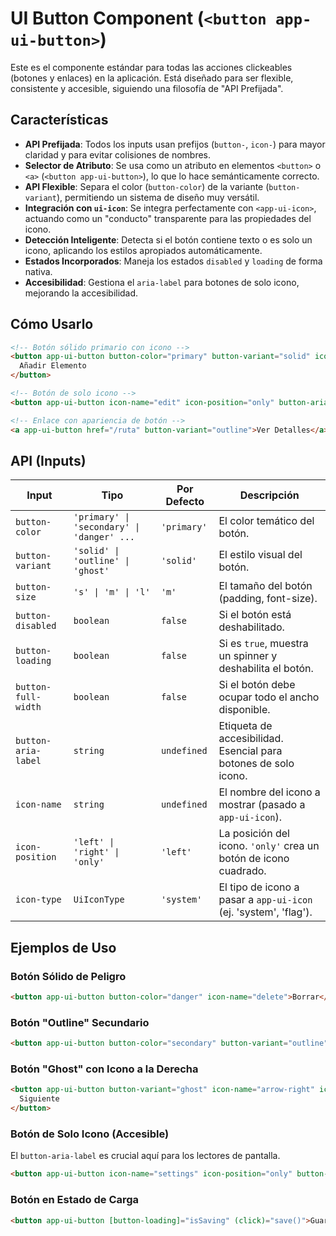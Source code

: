 <!-- File: /frontend/src/app/shared/components/ui-button/README.md -->

# UI Button Component (`<button app-ui-button>`)

Este es el componente estándar para todas las acciones clickeables (botones y enlaces) en la aplicación. Está diseñado para ser flexible, consistente y accesible, siguiendo una filosofía de "API Prefijada".

## Características

-   **API Prefijada**: Todos los inputs usan prefijos (`button-`, `icon-`) para mayor claridad y para evitar colisiones de nombres.
-   **Selector de Atributo**: Se usa como un atributo en elementos `<button>` o `<a>` (`<button app-ui-button>`), lo que lo hace semánticamente correcto.
-   **API Flexible**: Separa el color (`button-color`) de la variante (`button-variant`), permitiendo un sistema de diseño muy versátil.
-   **Integración con `ui-icon`**: Se integra perfectamente con `<app-ui-icon>`, actuando como un "conducto" transparente para las propiedades del icono.
-   **Detección Inteligente**: Detecta si el botón contiene texto o es solo un icono, aplicando los estilos apropiados automáticamente.
-   **Estados Incorporados**: Maneja los estados `disabled` y `loading` de forma nativa.
-   **Accesibilidad**: Gestiona el `aria-label` para botones de solo icono, mejorando la accesibilidad.

## Cómo Usarlo

```html
<!-- Botón sólido primario con icono -->
<button app-ui-button button-color="primary" button-variant="solid" icon-name="plus">
  Añadir Elemento
</button>

<!-- Botón de solo icono -->
<button app-ui-button icon-name="edit" icon-position="only" button-aria-label="Editar elemento"></button>

<!-- Enlace con apariencia de botón -->
<a app-ui-button href="/ruta" button-variant="outline">Ver Detalles</a>
```

## API (Inputs)

| Input                 | Tipo                                       | Por Defecto | Descripción                                                                                             |
| --------------------- | ------------------------------------------ | ----------- | ------------------------------------------------------------------------------------------------------- |
| `button-color`        | `'primary' \| 'secondary' \| 'danger' ...` | `'primary'` | El color temático del botón.                                                                            |
| `button-variant`      | `'solid' \| 'outline' \| 'ghost'`          | `'solid'`   | El estilo visual del botón.                                                                             |
| `button-size`         | `'s' \| 'm' \| 'l'`                        | `'m'`       | El tamaño del botón (padding, font-size).                                                               |
| `button-disabled`     | `boolean`                                  | `false`     | Si el botón está deshabilitado.                                                                         |
| `button-loading`      | `boolean`                                  | `false`     | Si es `true`, muestra un spinner y deshabilita el botón.                                                |
| `button-full-width`   | `boolean`                                  | `false`     | Si el botón debe ocupar todo el ancho disponible.                                                       |
| `button-aria-label`   | `string`                                   | `undefined` | Etiqueta de accesibilidad. Esencial para botones de solo icono.                                         |
| `icon-name`           | `string`                                   | `undefined` | El nombre del icono a mostrar (pasado a `app-ui-icon`).                                                   |
| `icon-position`       | `'left' \| 'right' \| 'only'`              | `'left'`    | La posición del icono. `'only'` crea un botón de icono cuadrado.                                        |
| `icon-type`           | `UiIconType`                               | `'system'`  | El tipo de icono a pasar a `app-ui-icon` (ej. 'system', 'flag').                                        |

## Ejemplos de Uso

### Botón Sólido de Peligro

```html
<button app-ui-button button-color="danger" icon-name="delete">Borrar</button>
```

### Botón "Outline" Secundario

```html
<button app-ui-button button-color="secondary" button-variant="outline">Cancelar</button>
```

### Botón "Ghost" con Icono a la Derecha

```html
<button app-ui-button button-variant="ghost" icon-name="arrow-right" icon-position="right">
  Siguiente
</button>
```

### Botón de Solo Icono (Accesible)

El `button-aria-label` es crucial aquí para los lectores de pantalla.

```html
<button app-ui-button icon-name="settings" icon-position="only" button-aria-label="Configuración"></button>
```

### Botón en Estado de Carga

```html
<button app-ui-button [button-loading]="isSaving" (click)="save()">Guardar Cambios</button>
```